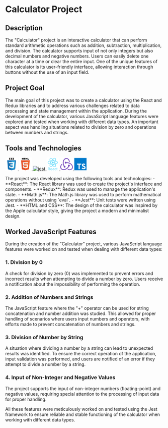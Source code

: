 # Calculator Project

## Description

The "Calculator" project is an interactive calculator that can perform standard arithmetic operations such as addition, subtraction, multiplication, and division. The calculator supports input of not only integers but also decimal numbers and negative numbers. Users can easily delete one character at a time or clear the entire input. One of the unique features of this calculator is its user-friendly interface, allowing interaction through buttons without the use of an input field.

## Project Goal

The main goal of this project was to create a calculator using the React and Redux libraries and to address various challenges related to data processing and state management within the application. During the development of the calculator, various JavaScript language features were explored and tested when working with different data types. An important aspect was handling situations related to division by zero and operations between numbers and strings.

## Tools and Technologies
<p align="left"> <a href="https://www.w3schools.com/css/" target="_blank" rel="noreferrer"> <img src="https://raw.githubusercontent.com/devicons/devicon/master/icons/css3/css3-original-wordmark.svg" alt="css3" width="40" height="40"/> </a> <a href="https://www.w3.org/html/" target="_blank" rel="noreferrer"> <img src="https://raw.githubusercontent.com/devicons/devicon/master/icons/html5/html5-original-wordmark.svg" alt="html5" width="40" height="40"/> </a> <a href="https://jestjs.io" target="_blank" rel="noreferrer"> <img src="https://www.vectorlogo.zone/logos/jestjsio/jestjsio-icon.svg" alt="jest" width="40" height="40"/> </a> <a href="https://reactjs.org/" target="_blank" rel="noreferrer"> <img src="https://raw.githubusercontent.com/devicons/devicon/master/icons/react/react-original-wordmark.svg" alt="react" width="40" height="40"/> </a> <a href="https://redux.js.org" target="_blank" rel="noreferrer"> <img src="https://raw.githubusercontent.com/devicons/devicon/master/icons/redux/redux-original.svg" alt="redux" width="40" height="40"/> </a> <a href="https://www.typescriptlang.org/" target="_blank" rel="noreferrer"> <img src="https://raw.githubusercontent.com/devicons/devicon/master/icons/typescript/typescript-original.svg" alt="typescript" width="40" height="40"/> </a> </p>
The project was developed using the following tools and technologies:
- **React**: The React library was used to create the project's interface and components.
- **Redux**: Redux was used to manage the application's state.
- **Math.js**: The Math.js library was used to perform mathematical operations without using `eval`.
- **Jest**: Unit tests were written using Jest.
- **HTML and CSS**: The design of the calculator was inspired by the Apple calculator style, giving the project a modern and minimalist design.


## Worked JavaScript Features

During the creation of the "Calculator" project, various JavaScript language features were worked on and tested when dealing with different data types:

### 1. Division by 0
A check for division by zero (0) was implemented to prevent errors and incorrect results when attempting to divide a number by zero. Users receive a notification about the impossibility of performing the operation.

### 2. Addition of Numbers and Strings
The JavaScript feature where the "+" operator can be used for string concatenation and number addition was studied. This allowed for proper handling of scenarios where users input numbers and operators, with efforts made to prevent concatenation of numbers and strings.

### 3. Division of Number by String
A situation where dividing a number by a string can lead to unexpected results was identified. To ensure the correct operation of the application, input validation was performed, and users are notified of an error if they attempt to divide a number by a string.

### 4. Input of Non-Integer and Negative Values
The project supports the input of non-integer numbers (floating-point) and negative values, requiring special attention to the processing of input data for proper handling.

All these features were meticulously worked on and tested using the Jest framework to ensure reliable and stable functioning of the calculator when working with different data types.
